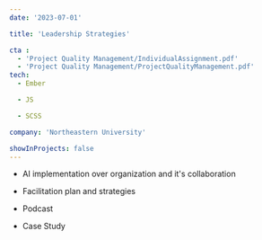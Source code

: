 ```yaml
---
date: '2023-07-01'

title: 'Leadership Strategies'

cta :
  - 'Project Quality Management/IndividualAssignment.pdf'
  - 'Project Quality Management/ProjectQualityManagement.pdf'
tech:
  - Ember

  - JS

  - SCSS

company: 'Northeastern University'

showInProjects: false
---
```


- AI implementation over organization and it's collaboration

- Facilitation plan and strategies

- Podcast

- Case Study
